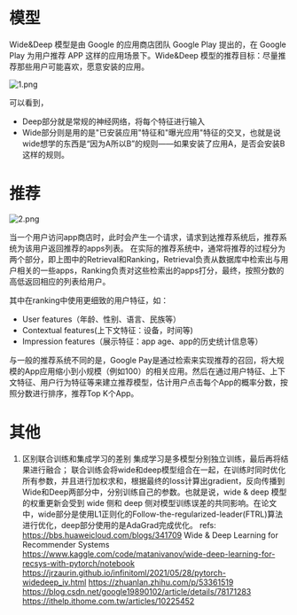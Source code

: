 
# 模型
Wide&Deep 模型是由 Google 的应用商店团队 Google Play 提出的，在 Google Play 为用户推荐 APP 这样的应用场景下。Wide&Deep 模型的推荐目标：尽量推荐那些用户可能喜欢，愿意安装的应用。

![1.png](1.png)

可以看到，
- Deep部分就是常规的神经网络，将每个特征进行输入
- Wide部分则是用的是"已安装应用"特征和"曝光应用"特征的交叉，也就是说wide想学的东西是“因为A所以B”的规则——如果安装了应用A，是否会安装B这样的规则。

# 推荐
![2.png](2.png)

当一个用户访问app商店时，此时会产生一个请求，请求到达推荐系统后，推荐系统为该用户返回推荐的apps列表。
在实际的推荐系统中，通常将推荐的过程分为两个部分，即上图中的Retrieval和Ranking，Retrieval负责从数据库中检索出与用户相关的一些apps，Ranking负责对这些检索出的apps打分，最终，按照分数的高低返回相应的列表给用户。


其中在ranking中使用更细致的用户特征，如：

- User features（年龄、性别、语言、民族等）
- Contextual features(上下文特征：设备，时间等)
- Impression features（展示特征：app age、app的历史统计信息等）

与一般的推荐系统不同的是，Google Pay是通过检索来实现推荐的召回，将大规模的App应用缩小到小规模（例如100）的相关应用。然后在通过用户特征、上下文特征、用户行为特征等来建立推荐模型，估计用户点击每个App的概率分数，按照分数进行排序，推荐Top K个App。


# 其他

1. 区别联合训练和集成学习的差别
集成学习是多模型分别独立训练，最后再将结果进行融合；
联合训练会将wide和deep模型组合在一起，在训练时同时优化所有参数，并且进行加权求和，根据最终的loss计算出gradient，反向传播到Wide和Deep两部分中，分别训练自己的参数。也就是说，wide & deep 模型的权重更新会受到 wide 侧和 deep 侧对模型训练误差的共同影响。在论文中，wide部分是使用L1正则化的Follow-the-regularized-leader(FTRL)算法进行优化，deep部分使用的是AdaGrad完成优化。
refs:
https://bbs.huaweicloud.com/blogs/341709
Wide & Deep Learning for Recommender Systems
https://www.kaggle.com/code/matanivanov/wide-deep-learning-for-recsys-with-pytorch/notebook
https://jrzaurin.github.io/infinitoml/2021/05/28/pytorch-widedeep_iv.html
https://zhuanlan.zhihu.com/p/53361519
https://blog.csdn.net/google19890102/article/details/78171283
https://ithelp.ithome.com.tw/articles/10225452